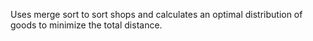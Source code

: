 Uses merge sort to sort shops and calculates an optimal distribution of goods to minimize the total distance.